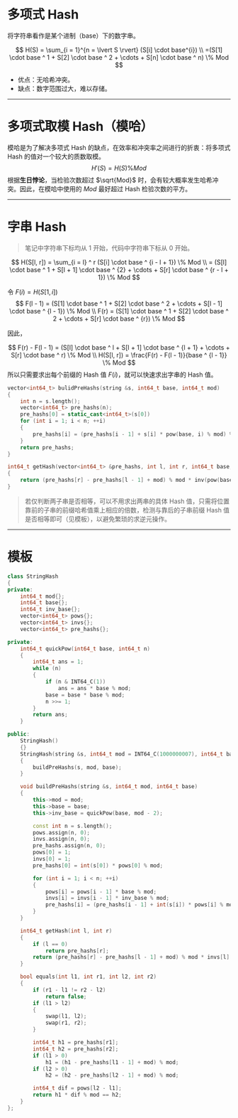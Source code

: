 # 多项式 Hash

将字符串看作是某个进制（base）下的数字串。

$$
H(S) = \sum_{i = 1}^{n = \lvert S \rvert} (S[i] \cdot base^{i})
\\
=(S[1] \cdot base ^ 1 + S[2] \cdot base ^ 2 + \cdots + S[n] \cdot base ^ n) \% Mod
$$

* 优点：无哈希冲突。
* 缺点：数字范围过大，难以存储。

---

# 多项式取模 Hash（模哈）

模哈是为了解决多项式 Hash 的缺点，在效率和冲突率之间进行的折衷：将多项式 Hash 的值对一个较大的质数取模。
$$
H'(S) = H(S) \% Mod
$$
根据**生日悖论**，当检验次数超过 $\sqrt{Mod}$ 时，会有较大概率发生哈希冲突。因此，在模哈中使用的 $Mod$ 最好超过 Hash 检验次数的平方。

---

# 字串 Hash

> 笔记中字符串下标均从 $1$ 开始，代码中字符串下标从 $0$ 开始。

$$
H(S[l, r]) = \sum_{i = l} ^ r (S[i] \cdot base ^ {i - l + 1}) \% Mod
\\
= (S[l] \cdot base ^ 1 + S[l + 1] \cdot base ^ {2} + \cdots + S[r] \cdot base ^ {r - l + 1}) \% Mod
$$

令 $F(i) = H(S[1, i])$
$$
F(l - 1) = (S[1] \cdot base ^ 1 + S[2] \cdot base ^ 2 + \cdots + S[l - 1] \cdot base ^ {l - 1}) \% Mod
\\
F(r) = (S[1] \cdot base ^ 1 + S[2] \cdot base ^ 2 + \cdots + S[r] \cdot base ^ {r}) \% Mod
$$

因此，

$$
F(r) - F(l - 1) = (S[l] \cdot base ^ l + S[l + 1] \cdot base ^ {l + 1} + \cdots + S[r] \cdot base ^ r) \% Mod
\\
H(S[l, r]) = \frac{F(r) - F(l - 1)}{base ^ {l - 1}} \% Mod
$$
所以只需要求出每个前缀的 Hash 值 $F(i)$，就可以快速求出字串的 Hash 值。

```c++
vector<int64_t> bulidPreHashs(string &s, int64_t base, int64_t mod)
{
	int n = s.length();
	vector<int64_t> pre_hashs(n);
	pre_hashs[0] = static_cast<int64_t>(s[0])
	for (int i = 1; i < n; ++i)
	{
		pre_hashs[i] = (pre_hashs[i - 1] + s[i] * pow(base, i) % mod) % mod;
	}
	return pre_hashs;
}
```

```c++
int64_t getHash(vector<int64_t> &pre_hashs, int l, int r, int64_t base, int64_t mod)
{
	return (pre_hashs[r] - pre_hashs[l - 1] + mod) % mod * inv(pow(base, l - 1), mod) % mod;
}
```

> 若仅判断两子串是否相等，可以不用求出两串的具体 Hash 值，只需将位置靠前的子串的前缀哈希值乘上相应的倍数，检测与靠后的子串前缀 Hash 值是否相等即可（见模板），以避免繁琐的求逆元操作。

---

# 模板

```c++
class StringHash
{
private:
	int64_t mod{};
	int64_t base{};
	int64_t inv_base{};
	vector<int64_t> pows{};
	vector<int64_t> invs{};
	vector<int64_t> pre_hashs{};

private:
	int64_t quickPow(int64_t base, int64_t n)
	{
		int64_t ans = 1;
		while (n)
		{
			if (n & INT64_C(1))
				ans = ans * base % mod;
			base = base * base % mod;
			n >>= 1;
		}
		return ans;
	}

public:
	StringHash()
	{}
	StringHash(string &s, int64_t mod = INT64_C(1000000007), int64_t base = 131)
	{
		buildPreHashs(s, mod, base);
	}

	void buildPreHashs(string &s, int64_t mod, int64_t base)
	{
		this->mod = mod;
		this->base = base;
		this->inv_base = quickPow(base, mod - 2);

		const int n = s.length();
		pows.assign(n, 0);
		invs.assign(n, 0);
		pre_hashs.assign(n, 0);
		pows[0] = 1;
		invs[0] = 1;
		pre_hashs[0] = int(s[0]) * pows[0] % mod;

		for (int i = 1; i < n; ++i)
		{
			pows[i] = pows[i - 1] * base % mod;
			invs[i] = invs[i - 1] * inv_base % mod;
			pre_hashs[i] = (pre_hashs[i - 1] + int(s[i]) * pows[i] % mod) % mod;
		}
	}

	int64_t getHash(int l, int r)
	{
		if (l == 0)
			return pre_hashs[r];
		return (pre_hashs[r] - pre_hashs[l - 1] + mod) % mod * invs[l] % mod;
	}

	bool equals(int l1, int r1, int l2, int r2)
	{
		if (r1 - l1 != r2 - l2)
			return false;
		if (l1 > l2)
		{
			swap(l1, l2);
			swap(r1, r2);
		}

		int64_t h1 = pre_hashs[r1];
		int64_t h2 = pre_hashs[r2];
		if (l1 > 0)
			h1 = (h1 - pre_hashs[l1 - 1] + mod) % mod;
		if (l2 > 0)
			h2 = (h2 - pre_hashs[l2 - 1] + mod) % mod;

		int64_t dif = pows[l2 - l1];
		return h1 * dif % mod == h2;
	}
};
```

